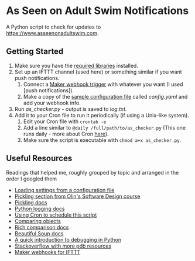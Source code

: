 # As Seen on Adult Swim Notifications
A Python script to check for updates to https://www.asseenonadultswim.com.

## Getting Started
1. Make sure you have the [required libraries](requirements.txt) installed.
2. Set up an IFTTT channel (used here) or something similar if you want push notifications.
    1. Connect a [Maker webhook trigger](https://ifttt.com/maker_webhooks) with whatever you want (I used [push notifications]).
    2. Make a copy of the [sample configuration file](sample_config.yaml) called _config.yaml_ and add your webhook info.
3. Run _as_checker.py_ - output is saved to _log.txt_.
4. Add it to your Cron file to run it periodically (if using a Unix-like system).
    1. Edit your Cron file with `crontab -e`
    2. Add a line similar to `@daily /full/path/to/as_checker.py` (This one runs daily - more about Cron [here](https://en.wikipedia.org/wiki/Cron)).
    3. Make sure the script is executable with `chmod a+x as_checker.py`.


## Useful Resources
Readings that helped me, roughly grouped by topic and arranged in the order I googled them
- [Loading settings from a configuration file](https://martin-thoma.com/configuration-files-in-python/)
- [Pickling section from Olin's Software Design course](https://sd17spring.github.io//toolboxes/pickling/)
- [Pickling docs](https://docs.python.org/3.5/library/pickle.html?highlight=pickling#module-pickle)
- [Python logging docs](https://docs.python.org/3.5/howto/logging.html)
- [Using Cron to schedule this script](https://en.wikipedia.org/wiki/Cron)
- [Comparing objects](http://stackoverflow.com/questions/1227121/compare-object-instances-for-equality-by-their-attributes-in-python#1227325)
- [Rich comparison docs](https://docs.python.org/3/reference/datamodel.html#object.__eq__)
- [Beautiful Soup docs](https://www.crummy.com/software/BeautifulSoup/bs4/doc/)
- [A quick introduction to debugging in Python](https://pythonconquerstheuniverse.wordpress.com/2009/09/10/debugging-in-python/)
- [Stackoverflow with more pdb resources](http://stackoverflow.com/questions/4228637/getting-started-with-the-python-debugger-pdb)
- [Maker webhooks for IFTTT](https://ifttt.com/maker_webhooks)
